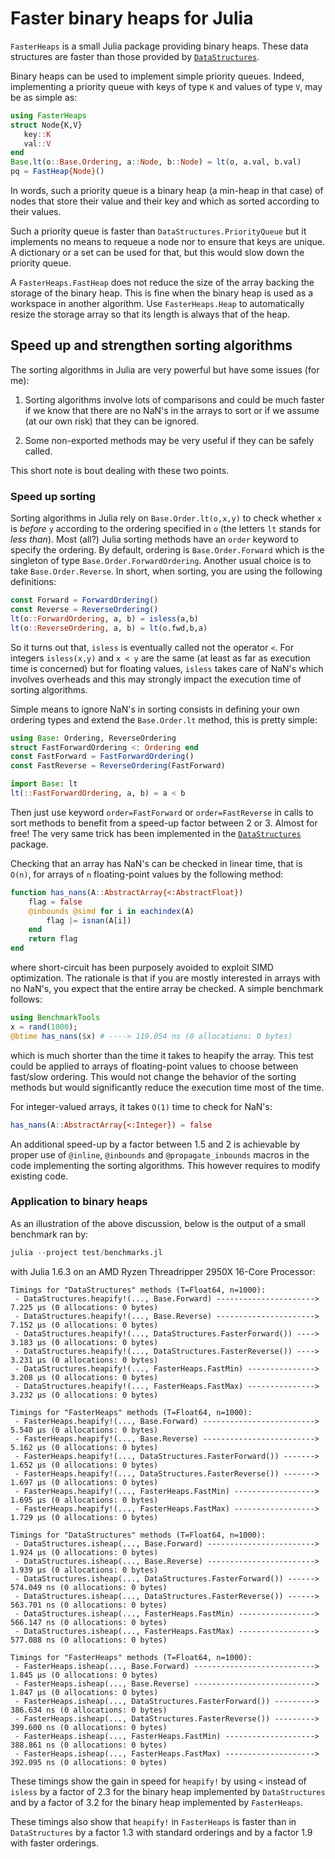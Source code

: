 # Faster binary heaps for Julia

`FasterHeaps` is a small Julia package providing binary heaps.  These data
structures are faster than those provided by
[`DataStructures`](https://github.com/JuliaCollections/DataStructures.j).

Binary heaps can be used to implement simple priority queues.  Indeed,
implementing a priority queue with keys of type `K` and values of type `V`, may
be as simple as:

```julia
using FasterHeaps
struct Node{K,V}
   key::K
   val::V
end
Base.lt(o::Base.Ordering, a::Node, b::Node) = lt(o, a.val, b.val)
pq = FastHeap{Node}()
```

In words, such a priority queue is a binary heap (a min-heap in that case) of
nodes that store their value and their key and which as sorted according to
their values.

Such a priority queue is faster than `DataStructures.PriorityQueue` but it
implements no means to requeue a node nor to ensure that keys are unique.  A
dictionary or a set can be used for that, but this would slow down the priority
queue.

A `FasterHeaps.FastHeap` does not reduce the size of the array backing the
storage of the binary heap.  This is fine when the binary heap is used as a
workspace in another algorithm.  Use `FasterHeaps.Heap` to automatically resize
the storage array so that its length is always that of the heap.


## Speed up and strengthen sorting algorithms

The sorting algorithms in Julia are very powerful but have some issues (for
me):

1. Sorting algorithms involve lots of comparisons and could be much faster if
   we know that there are no NaN's in the arrays to sort or if we assume (at
   our own risk) that they can be ignored.

2. Some non-exported methods may be very useful if they can be safely
   called.

This short note is bout dealing with these two points.


### Speed up sorting

Sorting algorithms in Julia rely on `Base.Order.lt(o,x,y)` to check whether `x`
is *before* `y` according to the ordering specified in `o` (the letters `lt`
stands for *less than*).  Most (all?) Julia sorting methods have an `order`
keyword to specify the ordering.  By default, ordering is `Base.Order.Forward`
which is the singleton of type `Base.Order.ForwardOrdering`.  Another usual
choice is to take `Base.Order.Reverse`.  In short, when sorting, you are using
the following definitions:

```julia
const Forward = ForwardOrdering()
const Reverse = ReverseOrdering()
lt(o::ForwardOrdering, a, b) = isless(a,b)
lt(o::ReverseOrdering, a, b) = lt(o.fwd,b,a)
```

So it turns out that, `isless` is eventually called not the operator `<`.  For
integers `isless(x,y)` and `x < y` are the same (at least as far as execution
time is concerned) but for floating values, `isless` takes care of NaN's which
involves overheads and this may strongly impact the execution time of sorting
algorithms.

Simple means to ignore NaN's in sorting consists in defining your own ordering
types and extend the `Base.Order.lt` method, this is pretty simple:

```julia
using Base: Ordering, ReverseOrdering
struct FastForwardOrdering <: Ordering end
const FastForward = FastForwardOrdering()
const FastReverse = ReverseOrdering(FastForward)

import Base: lt
lt(::FastForwardOrdering, a, b) = a < b
```

Then just use keyword `order=FastForward` or `order=FastReverse` in calls to
sort methods to benefit from a speed-up factor between 2 or 3.  Almost for
free!  The very same trick has been implemented in the
[`DataStructures`](https://github.com/JuliaCollections/DataStructures.jl)
package.

Checking that an array has NaN's can be checked in linear time, that is `O(n)`,
for arrays of `n` floating-point values by the following method:

```julia
function has_nans(A::AbstractArray{<:AbstractFloat})
    flag = false
    @inbounds @simd for i in eachindex(A)
        flag |= isnan(A[i])
    end
    return flag
end
```

where short-circuit has been purposely avoided to exploit SIMD optimization.
The rationale is that if you are mostly interested in arrays with no NaN's, you
expect that the entire array be checked.  A simple benchmark follows:

```julia
using BenchmarkTools
x = rand(1000);
@btime has_nans($x) # ----> 119.054 ns (0 allocations: 0 bytes)
```

which is much shorter than the time it takes to heapify the array.  This test
could be applied to arrays of floating-point values to choose between fast/slow
ordering.  This would not change the behavior of the sorting methods but would
significantly reduce the execution time most of the time.

For integer-valued arrays, it takes `O(1)` time to check for NaN's:

```julia
has_nans(A::AbstractArray{<:Integer}) = false
```

An additional speed-up by a factor between 1.5 and 2 is achievable by proper
use of `@inline`, `@inbounds` and `@propagate_inbounds` macros in the code
implementing the sorting algorithms.  This however requires to modify existing
code.


### Application to binary heaps

As an illustration of the above discussion, below is the output of a small
benchmark ran by:

```julia
julia --project test/benchmarks.jl
```

with Julia 1.6.3 on an AMD Ryzen Threadripper 2950X 16-Core Processor:

```
Timings for "DataStructures" methods (T=Float64, n=1000):
 - DataStructures.heapify!(..., Base.Forward) ---------------------->   7.225 μs (0 allocations: 0 bytes)
 - DataStructures.heapify!(..., Base.Reverse) ---------------------->   7.152 μs (0 allocations: 0 bytes)
 - DataStructures.heapify!(..., DataStructures.FasterForward()) ---->   3.183 μs (0 allocations: 0 bytes)
 - DataStructures.heapify!(..., DataStructures.FasterReverse()) ---->   3.231 μs (0 allocations: 0 bytes)
 - DataStructures.heapify!(..., FasterHeaps.FastMin) --------------->   3.208 μs (0 allocations: 0 bytes)
 - DataStructures.heapify!(..., FasterHeaps.FastMax) --------------->   3.232 μs (0 allocations: 0 bytes)

Timings for "FasterHeaps" methods (T=Float64, n=1000):
 - FasterHeaps.heapify!(..., Base.Forward) ------------------------->   5.540 μs (0 allocations: 0 bytes)
 - FasterHeaps.heapify!(..., Base.Reverse) ------------------------->   5.162 μs (0 allocations: 0 bytes)
 - FasterHeaps.heapify!(..., DataStructures.FasterForward()) ------->   1.652 μs (0 allocations: 0 bytes)
 - FasterHeaps.heapify!(..., DataStructures.FasterReverse()) ------->   1.697 μs (0 allocations: 0 bytes)
 - FasterHeaps.heapify!(..., FasterHeaps.FastMin) ------------------>   1.695 μs (0 allocations: 0 bytes)
 - FasterHeaps.heapify!(..., FasterHeaps.FastMax) ------------------>   1.729 μs (0 allocations: 0 bytes)

Timings for "DataStructures" methods (T=Float64, n=1000):
 - DataStructures.isheap(..., Base.Forward) ------------------------>   1.924 μs (0 allocations: 0 bytes)
 - DataStructures.isheap(..., Base.Reverse) ------------------------>   1.939 μs (0 allocations: 0 bytes)
 - DataStructures.isheap(..., DataStructures.FasterForward()) ------>   574.049 ns (0 allocations: 0 bytes)
 - DataStructures.isheap(..., DataStructures.FasterReverse()) ------>   563.701 ns (0 allocations: 0 bytes)
 - DataStructures.isheap(..., FasterHeaps.FastMin) ----------------->   566.147 ns (0 allocations: 0 bytes)
 - DataStructures.isheap(..., FasterHeaps.FastMax) ----------------->   577.088 ns (0 allocations: 0 bytes)

Timings for "FasterHeaps" methods (T=Float64, n=1000):
 - FasterHeaps.isheap(..., Base.Forward) --------------------------->   1.845 μs (0 allocations: 0 bytes)
 - FasterHeaps.isheap(..., Base.Reverse) --------------------------->   1.847 μs (0 allocations: 0 bytes)
 - FasterHeaps.isheap(..., DataStructures.FasterForward()) --------->   386.634 ns (0 allocations: 0 bytes)
 - FasterHeaps.isheap(..., DataStructures.FasterReverse()) --------->   399.600 ns (0 allocations: 0 bytes)
 - FasterHeaps.isheap(..., FasterHeaps.FastMin) -------------------->   388.861 ns (0 allocations: 0 bytes)
 - FasterHeaps.isheap(..., FasterHeaps.FastMax) -------------------->   392.095 ns (0 allocations: 0 bytes)
```

These timings show the gain in speed for `heapify!` by using `<` instead of
`isless` by a factor of 2.3 for the binary heap implemented by `DataStructures`
and by a factor of 3.2 for the binary heap implemented by `FasterHeaps`.

These timings also show that `heapify!` in `FasterHeaps` is faster than in
`DataStructures` by a factor 1.3 with standard orderings and by a factor 1.9
with faster orderings.
